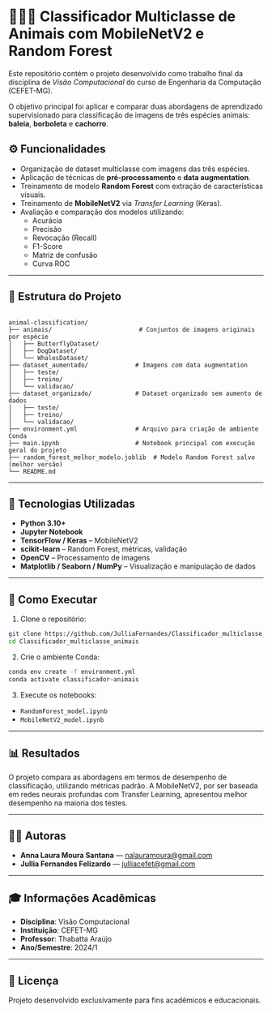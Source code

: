 # 🐋🦋🐶 Classificador Multiclasse de Animais com MobileNetV2 e Random Forest

Este repositório contém o projeto desenvolvido como trabalho final da disciplina de *Visão Computacional* do curso de Engenharia da Computação (CEFET-MG).

O objetivo principal foi aplicar e comparar duas abordagens de aprendizado supervisionado para classificação de imagens de três espécies animais: **baleia**, **borboleta** e **cachorro**.

## ⚙️ Funcionalidades

- Organização de dataset multiclasse com imagens das três espécies.
- Aplicação de técnicas de **pré-processamento** e **data augmentation**.
- Treinamento de modelo **Random Forest** com extração de características visuais.
- Treinamento de **MobileNetV2** via *Transfer Learning* (Keras).
- Avaliação e comparação dos modelos utilizando:
  - Acurácia
  - Precisão
  - Revocação (Recall)
  - F1-Score
  - Matriz de confusão
  - Curva ROC

---

## 📁 Estrutura do Projeto
```

animal-classification/
├── animais/                        # Conjuntos de imagens originais por espécie
│   ├── ButterflyDataset/
│   ├── DogDataset/
│   └── WhalesDataset/
├── dataset_aumentado/             # Imagens com data augmentation
│   ├── teste/
│   ├── treino/
│   └── validacao/
├── dataset_organizado/            # Dataset organizado sem aumento de dados
│   ├── teste/
│   ├── treino/
│   └── validacao/
├── environment.yml                # Arquivo para criação de ambiente Conda
├── main.ipynb                     # Notebook principal com execução geral do projeto
├── random_forest_melhor_modelo.joblib  # Modelo Random Forest salvo (melhor versão)
└── README.md     

```

---

## 🧪 Tecnologias Utilizadas

- **Python 3.10+**
- **Jupyter Notebook**
- **TensorFlow / Keras** – MobileNetV2
- **scikit-learn** – Random Forest, métricas, validação
- **OpenCV** – Processamento de imagens
- **Matplotlib / Seaborn / NumPy** – Visualização e manipulação de dados

---

## 🚀 Como Executar

1. Clone o repositório:

```bash
git clone https://github.com/JulliaFernandes/Classificador_multiclasse_animais.git
cd Classificador_multiclasse_animais
```

2. Crie o ambiente Conda:

```bash
conda env create -f environment.yml
conda activate classificador-animais
```

3. Execute os notebooks:

- `RandomForest_model.ipynb`
- `MobileNetV2_model.ipynb`

---

## 📊 Resultados

O projeto compara as abordagens em termos de desempenho de classificação, utilizando métricas padrão. A MobileNetV2, por ser baseada em redes neurais profundas com Transfer Learning, apresentou melhor desempenho na maioria dos testes.

---

## 👩‍💻 Autoras

- **Anna Laura Moura Santana** — [nalauramoura@gmail.com](mailto:nalauramoura@gmail.com)  
- **Jullia Fernandes Felizardo** — [julliacefet@gmail.com](mailto:julliacefet@gmail.com)

---

## 🎓 Informações Acadêmicas

- **Disciplina**: Visão Computacional  
- **Instituição**: CEFET-MG  
- **Professor**: Thabatta Araújo 
- **Ano/Semestre**: 2024/1

---

## 📄 Licença

Projeto desenvolvido exclusivamente para fins acadêmicos e educacionais.
